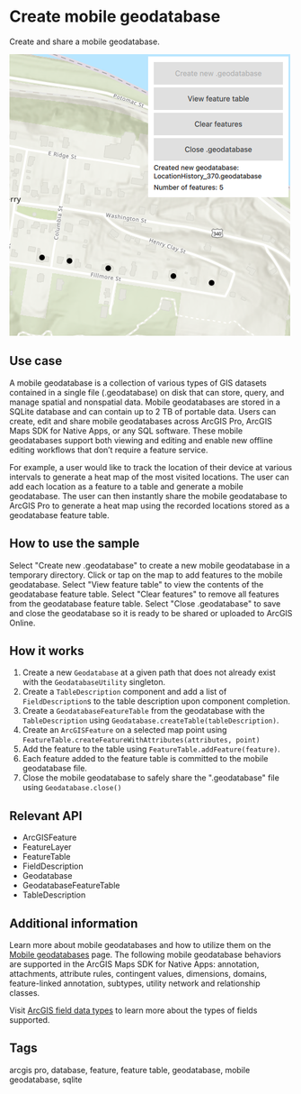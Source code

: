 # Create mobile geodatabase

Create and share a mobile geodatabase.

![](screenshot.png)

## Use case

A mobile geodatabase is a collection of various types of GIS datasets contained in a single file (.geodatabase) on disk that can store, query, and manage spatial and nonspatial data. Mobile geodatabases are stored in a SQLite database and can contain up to 2 TB of portable data. Users can create, edit and share mobile geodatabases across ArcGIS Pro, ArcGIS Maps SDK for Native Apps, or any SQL software. These mobile geodatabases support both viewing and editing and enable new offline editing workflows that don’t require a feature service.

For example, a user would like to track the location of their device at various intervals to generate a heat map of the most visited locations. The user can add each location as a feature to a table and generate a mobile geodatabase. The user can then instantly share the mobile geodatabase to ArcGIS Pro to generate a heat map using the recorded locations stored as a geodatabase feature table.

## How to use the sample

Select "Create new .geodatabase" to create a new mobile geodatabase in a temporary directory. Click or tap on the map to add features to the mobile geodatabase. Select "View feature table" to view the contents of the geodatabase feature table. Select "Clear features" to remove all features from the geodatabase feature table. Select "Close .geodatabase" to save and close the geodatabase so it is ready to be shared or uploaded to ArcGIS Online.

## How it works

1. Create a new `Geodatabase` at a given path that does not already exist with the `GeodatabaseUtility` singleton.
2. Create a `TableDescription` component and add a list of `FieldDescription`s to the table description upon component completion.
3. Create a `GeodatabaseFeatureTable` from the geodatabase with the `TableDescription` using `Geodatabase.createTable(tableDescription)`.
4. Create an `ArcGISFeature` on a selected map point using `FeatureTable.createFeatureWithAttributes(attributes, point)`
5. Add the feature to the table using `FeatureTable.addFeature(feature)`.
6. Each feature added to the feature table is committed to the mobile geodatabase file.
7. Close the mobile geodatabase to safely share the ".geodatabase" file using `Geodatabase.close()`

## Relevant API

* ArcGISFeature
* FeatureLayer
* FeatureTable
* FieldDescription
* Geodatabase
* GeodatabaseFeatureTable
* TableDescription

## Additional information

Learn more about mobile geodatabases and how to utilize them on the [Mobile geodatabases](https://pro.arcgis.com/en/pro-app/latest/help/data/geodatabases/manage-mobile-gdb/mobile-geodatabases.htm) page. The following mobile geodatabase behaviors are supported in the ArcGIS Maps SDK for Native Apps: annotation, attachments, attribute rules, contingent values, dimensions, domains, feature-linked annotation, subtypes, utility network and relationship classes.

Visit [ArcGIS field data types](https://pro.arcgis.com/en/pro-app/latest/help/data/geodatabases/overview/arcgis-field-data-types.htm) to learn more about the types of fields supported.

## Tags

arcgis pro, database, feature, feature table, geodatabase, mobile geodatabase, sqlite
